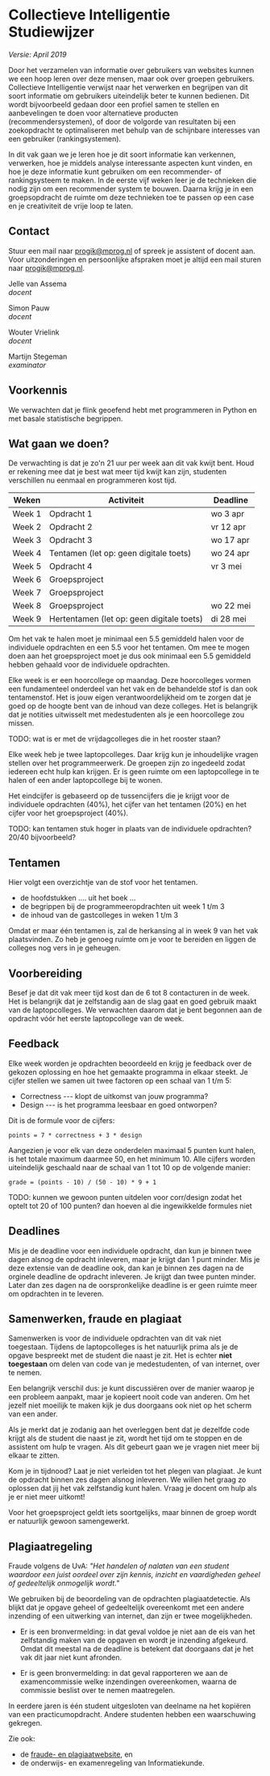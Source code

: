 # Collectieve Intelligentie<br><span class="small">Studiewijzer</span>

*Versie: April 2019*

Door het verzamelen van informatie over gebruikers van websites kunnen we een hoop leren over deze mensen, maar ook over groepen gebruikers. Collectieve Intelligentie verwijst naar het verwerken en begrijpen van dit soort informatie om gebruikers uiteindelijk beter te kunnen bedienen. Dit wordt bijvoorbeeld gedaan door een profiel samen te stellen en aanbevelingen te doen voor alternatieve producten (recommendersystemen), of door de volgorde van resultaten bij een zoekopdracht te optimaliseren met behulp van de schijnbare interesses van een gebruiker (rankingsystemen).

In dit vak gaan we je leren hoe je dit soort informatie kan verkennen, verwerken, hoe je middels analyse interessante aspecten kunt vinden, en hoe je deze informatie kunt gebruiken om een recommender- of rankingsysteem te maken. In de eerste vijf weken leer je de technieken die nodig zijn om een recommender system te bouwen. Daarna krijg je in een groepsopdracht de ruimte om deze technieken toe te passen op een case en je creativiteit de vrije loop te laten.

## Contact

Stuur een mail naar <progik@mprog.nl> of spreek je assistent of docent aan. Voor uitzonderingen en persoonlijke afspraken moet je altijd een mail sturen naar <progik@mprog.nl>.

Jelle van Assema  
*docent*

Simon Pauw  
*docent*

Wouter Vrielink  
*docent*

Martijn Stegeman  
*examinator*  

## Voorkennis

We verwachten dat je flink geoefend hebt met programmeren in Python en met basale statistische begrippen.

## Wat gaan we doen?

De verwachting is dat je zo'n 21 uur per week aan dit vak kwijt bent. Houd er rekening mee dat je best wat meer tijd kwijt kan zijn, studenten verschillen nu eenmaal en programmeren kost tijd.

| Weken  | Activiteit    | Deadline   |
| ------ | ------------- | ---------- |
| Week 1 | Opdracht 1    | wo 3  apr  |
| Week 2 | Opdracht 2    | vr 12 apr  |
| Week 3 | Opdracht 3    | wo 17 apr  |
| Week 4 | Tentamen (let op: geen digitale toets)      | wo 24 apr  |
| Week 5 | Opdracht 4    | vr 3  mei  |
| Week 6 | Groepsproject |            |
| Week 7 | Groepsproject |            |
| Week 8 | Groepsproject | wo 22 mei  |
| Week 9 | Hertentamen (let op: geen digitale toets)   | di 28 mei  |

Om het vak te halen moet je minimaal een 5.5 gemiddeld halen voor de individuele opdrachten en een 5.5 voor het tentamen. Om mee te mogen doen aan het groepsproject moet je dus ook minimaal een 5.5 gemiddeld hebben gehaald voor de individuele opdrachten.

Elke week is er een hoorcollege op maandag. Deze hoorcolleges vormen een fundamenteel onderdeel van het vak en de behandelde stof is dan ook tentamenstof. Het is jouw eigen verantwoordelijkheid om te zorgen dat je goed op de hoogte bent van de inhoud van deze colleges. Het is belangrijk dat je notities uitwisselt met medestudenten als je een hoorcollege zou missen.

TODO: wat is er met de vrijdagcolleges die in het rooster staan?

Elke week heb je twee laptopcolleges. Daar krijg kun je inhoudelijke vragen stellen over het programmeerwerk. De groepen zijn zo ingedeeld zodat iedereen echt hulp kan krijgen. Er is geen ruimte om een laptopcollege in te halen of een ander laptopcollege bij te wonen.

Het eindcijfer is gebaseerd op de tussencijfers die je krijgt voor de individuele opdrachten (40%), het cijfer van het tentamen (20%) en het cijfer voor het groepsproject (40%).

TODO: kan tentamen stuk hoger in plaats van de individuele opdrachten? 20/40 bijvoorbeeld?


## Tentamen

Hier volgt een overzichtje van de stof voor het tentamen.

- de hoofdstukken .... uit het boek ...
- de begrippen bij de programmeeropdrachten uit week 1 t/m 3
- de inhoud van de gastcolleges in weken 1 t/m 3

Omdat er maar één tentamen is, zal de herkansing al in week 9 van het vak plaatsvinden. Zo heb je genoeg ruimte om je voor te bereiden en liggen de colleges nog vers in je geheugen.


## Voorbereiding

Besef je dat dit vak meer tijd kost dan de 6 tot 8 contacturen in de week. Het is belangrijk dat je zelfstandig aan de slag gaat en goed gebruik maakt van de laptopcolleges. We verwachten daarom dat je bent begonnen aan de opdracht vóór het eerste laptopcollege van de week.  


## Feedback

Elke week worden je opdrachten beoordeeld en krijg je feedback over de gekozen oplossing en hoe het gemaakte programma in elkaar steekt. Je cijfer stellen we samen uit twee factoren op een schaal van 1 t/m 5:

* Correctness --- klopt de uitkomst van jouw programma?
* Design --- is het programma leesbaar en goed ontworpen?

Dit is de formule voor de cijfers:

    points = 7 * correctness + 3 * design

Aangezien je voor elk van deze onderdelen maximaal 5 punten kunt halen, is het totale maximum daarmee 50, en het minimum 10. Alle cijfers worden uiteindelijk geschaald naar de schaal van 1 tot 10 op de volgende manier:

    grade = (points - 10) / (50 - 10) * 9 + 1

TODO: kunnen we gewoon punten uitdelen voor corr/design zodat het optelt tot 20 of 100 punten? dan hoeven al die ingewikkelde formules niet


## Deadlines

Mis je de deadline voor een individuele opdracht, dan kun je binnen twee dagen alsnog de opdracht inleveren, maar je krijgt dan 1 punt minder. Mis je deze extensie van de deadline ook, dan kan je binnen zes dagen na de orginele deadline de opdracht inleveren. Je krijgt dan twee punten minder. Later dan zes dagen na de oorspronkelijke deadline is er geen ruimte meer om opdrachten in te leveren.


## Samenwerken, fraude en plagiaat

Samenwerken is voor de individuele opdrachten van dit vak niet toegestaan. Tijdens de laptopcolleges is het natuurlijk prima als je de opgave bespreekt met de student die naast je zit. Het is echter <strong>niet toegestaan</strong> om delen van code van je medestudenten, of van internet, over te nemen.

Een belangrijk verschil dus: je kunt discussiëren over de manier waarop je een probleem aanpakt, maar je kopieert nooit code van anderen. Om het jezelf niet moeilijk te maken kijk je dus doorgaans ook niet op het scherm van een ander.

Als je merkt dat je zodanig aan het overleggen bent dat je dezelfde code krijgt als de student die naast je zit, wordt het tijd om te stoppen en de assistent om hulp te vragen. Als dit gebeurt gaan we je vragen niet meer bij elkaar te zitten.

Kom je in tijdnood? Laat je niet verleiden tot het plegen van plagiaat. Je kunt de opdracht binnen zes dagen alsnog inleveren. We willen het graag zo oplossen dat jij het vak zelfstandig kunt halen. Vraag je docent om hulp als je er niet meer uitkomt!

Voor het groepsproject geldt iets soortgelijks, maar binnen de groep wordt er natuurlijk gewoon samengewerkt.

## Plagiaatregeling

Fraude volgens de UvA: *"Het handelen of nalaten van een student waardoor een juist oordeel over zijn kennis, inzicht en vaardigheden geheel of gedeeltelijk onmogelijk wordt."*

We gebruiken bij de beoordeling van de opdrachten plagiaatdetectie. Als blijkt dat je opgave geheel of gedeeltelijk overeenkomt met een andere inzending of een uitwerking van internet, dan zijn er twee mogelijkheden.

* Er is een bronvermelding: in dat geval voldoe je niet aan de eis van het zelfstandig maken van de opgaven en wordt je inzending afgekeurd. Omdat dit meestal na de deadline is betekent dat doorgaans dat je het vak dit jaar niet kunt afronden.

* Er is geen bronvermelding: in dat geval rapporteren we aan de examencommissie welke inzendingen overeenkomen, waarna de commissie beslist over te nemen maatregelen.

In eerdere jaren is één student uitgesloten van deelname na het kopiëren van een practicumopdracht. Andere studenten hebben een waarschuwing gekregen.

Zie ook:

* de [fraude- en plagiaatwebsite](http://www.uva.nl/plagiaat), en
* de onderwijs- en examenregeling van Informatiekunde.
